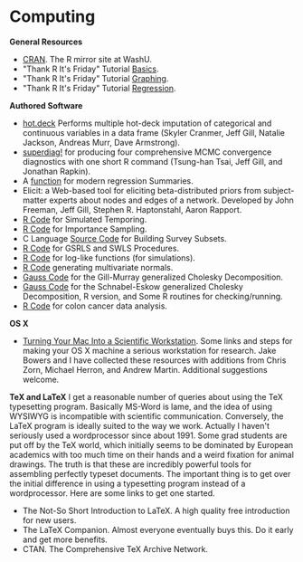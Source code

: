 # Computing
<b>General Resources</b>
<ul style="list-style-type:disc">
<li><a href="http://cran.wustl.edu/">CRAN</a>. The R mirror site at WashU.</li>
<li>"Thank R It's Friday" Tutorial <a href="https://github.com/jgill22/computing/blob/master/trif1.pdf">Basics</a>.</li>
<li>"Thank R It's Friday" Tutorial <a href="https://github.com/jgill22/computing/blob/master/trif2.pdf">Graphing</a>.</li>
<li>"Thank R It's Friday" Tutorial <a href="https://github.com/jgill22/computing/blob/master/trif3.pdf">Regression</a>.</li>
</ul>

<b>Authored Software</b>
  <ul style="list-style-type:disc">
  <li><a href="https://cran.r-project.org/web/packages/hot.deck/index.html">hot.deck</a> Performs multiple hot-deck imputation of categorical and continuous variables in a data frame (Skyler Cranmer, Jeff Gill, Natalie Jackson, Andreas Murr, Dave Armstrong).</li>
    <li><a href="https://cran.r-project.org/web/packages/superdiag/index.html">superdiag!</a> for producing four comprehensive MCMC convergence diagnostics with one short R command (Tsung-han Tsai, Jeff Gill, and Jonathan Rapkin).</li>
  <li>A <a href="https://github.com/jgill22/computing/blob/master/graph.summary.r.txt">function</a> for modern regression Summaries.</a></li>
<li>Elicit: a Web-based tool for eliciting beta-distributed priors from subject-matter experts about nodes and edges of a network. Developed by John Freeman, Jeff Gill, Stephen R. Haptonstahl, Aaron Rapport.</li>
<li><a href="https://github.com/jgill22/computing/blob/master/ladders.s.txt">R Code</a> for Simulated Temporing.</li>
<li><a href="https://github.com/jgill22/computing/blob/master/sir4.txt">R Code</a> for Importance Sampling.</li>
<li>C Language <a href="https://github.com/jgill22/computing/blob/master/getter.txt">Source Code</a> for Building Survey Subsets.</li>
<li><a href="https://github.com/jgill22/computing/blob/master/gsrls.splus4_.txt">R Code</a> for GSRLS and SWLS Procedures.</li>
<li><a href="https://github.com/jgill22/computing/blob/master/ll.functions.s.txt">R Code</a> for log-like functions (for simulations).</li>
<li><a href="https://github.com/jgill22/computing/blob/master/rmultnorm.s.txt">R Code</a> generating multivariate normals.</li>
<li><a href="https://github.com/jgill22/computing/blob/master/gmchol.g.txt">Gauss Code</a> for the Gill-Murray generalized Cholesky Decomposition.</li>
<li><a href="https://github.com/jgill22/computing/blob/master/sechol.g.txt">Gauss Code</a> for the Schnabel-Eskow generalized Cholesky Decomposition, R version, and Some R routines for checking/running.</li>
<li><a href="https://github.com/jgill22/computing/blob/master/tobit.colon_.r.txt">R Code</a> for colon cancer data analysis.</li>
</ul>
<b>OS X</b>
<ul style="list-style-type:disc">
<li><a href="https://github.com/jgill22/computing/blob/master/install.mac4_.txt">Turning Your Mac Into a Scientific Workstation</a>. Some links and steps for making your OS X machine a serious workstation for research. Jake Bowers and I have collected these resources with additions from Chris Zorn, Michael Herron, and Andrew Martin. Additional suggestions welcome.</li>
</ul>
<b>TeX and LaTeX</b>
I get a reasonable number of queries about using the TeX typesetting program. Basically MS-Word is lame, and the idea of using WYSIWYG is incompatible with scientific communication. Conversely, the LaTeX program is ideally suited to the way we work. Actually I haven't seriously used a wordprocessor since about 1991. Some grad students are put off by the TeX world, which initially seems to be dominated by European academics with too much time on their hands and a weird fixation for animal drawings. The truth is that these are incredibly powerful tools for assembling perfectly typeset documents. The important thing is to get over the initial difference in using a typesetting program instead of a wordprocessor. Here are some links to get one started.
<ul style="list-style-type:disc">
<li>The Not-So Short Introduction to LaTeX. A high quality free introduction for new users.</li>
<li>The LaTeX Companion. Almost everyone eventually buys this. Do it early and get more benefits.</li>
<li>CTAN. The Comprehensive TeX Archive Network.</li>
</ul>

